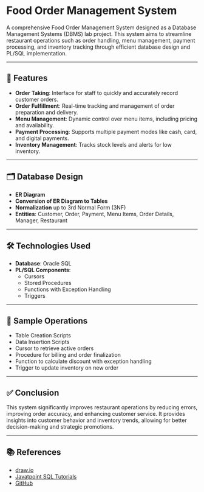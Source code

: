 # Food Order Management System

A comprehensive Food Order Management System designed as a Database Management Systems (DBMS) lab project. This system aims to streamline restaurant operations such as order handling, menu management, payment processing, and inventory tracking through efficient database design and PL/SQL implementation.

---

## 📌 Features

- **Order Taking**: Interface for staff to quickly and accurately record customer orders.
- **Order Fulfillment**: Real-time tracking and management of order preparation and delivery.
- **Menu Management**: Dynamic control over menu items, including pricing and availability.
- **Payment Processing**: Supports multiple payment modes like cash, card, and digital payments.
- **Inventory Management**: Tracks stock levels and alerts for low inventory.

---

## 🗂️ Database Design

- **ER Diagram**
- **Conversion of ER Diagram to Tables**
- **Normalization** up to 3rd Normal Form (3NF)
- **Entities**: Customer, Order, Payment, Menu Items, Order Details, Manager, Restaurant

---

## 🛠️ Technologies Used

- **Database**: Oracle SQL
- **PL/SQL Components**:
  - Cursors
  - Stored Procedures
  - Functions with Exception Handling
  - Triggers

---

## 🧪 Sample Operations

- Table Creation Scripts
- Data Insertion Scripts
- Cursor to retrieve active orders
- Procedure for billing and order finalization
- Function to calculate discount with exception handling
- Trigger to update inventory on new order

---

## ✅ Conclusion

This system significantly improves restaurant operations by reducing errors, improving order accuracy, and enhancing customer service. It provides insights into customer behavior and inventory trends, allowing for better decision-making and strategic promotions.

---

## 📚 References

- [draw.io](https://www.draw.io/)
- [Javatpoint SQL Tutorials](https://www.javatpoint.com/sql-trigger)
- [GitHub](https://www.github.com/)
